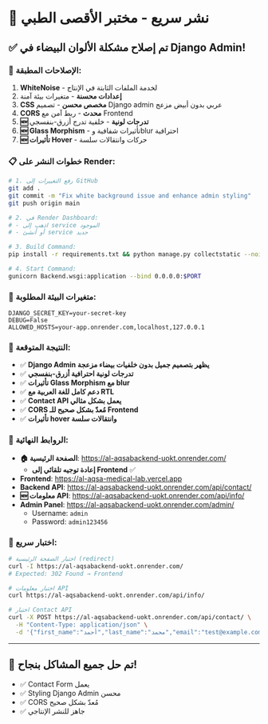 # 🚀 نشر سريع - مختبر الأقصى الطبي

## ✅ تم إصلاح مشكلة الألوان البيضاء في Django Admin!

### 🎨 الإصلاحات المطبقة:

1. **WhiteNoise** - لخدمة الملفات الثابتة في الإنتاج
2. **إعدادات محسنة** - متغيرات بيئة آمنة
3. **CSS مخصص محسن** - تصميم Django admin عربي بدون أبيض مزعج
4. **CORS محدث** - ربط آمن مع Frontend
5. **🆕 تدرجات لونية** - خلفية تدرج أزرق-بنفسجي
6. **🆕 Glass Morphism** - تأثيرات شفافية وblur احترافية
7. **🆕 تأثيرات Hover** - حركات وانتقالات سلسة

### 📋 خطوات النشر على Render:

```bash
# 1. رفع التغييرات إلى GitHub
git add .
git commit -m "Fix white background issue and enhance admin styling"
git push origin main

# 2. في Render Dashboard:
# - اذهب إلى service الموجود
# - أو أنشئ service جديد

# 3. Build Command:
pip install -r requirements.txt && python manage.py collectstatic --noinput && python manage.py migrate && python create_superuser.py

# 4. Start Command:
gunicorn Backend.wsgi:application --bind 0.0.0.0:$PORT
```

### 🔑 متغيرات البيئة المطلوبة:

```
DJANGO_SECRET_KEY=your-secret-key
DEBUG=False
ALLOWED_HOSTS=your-app.onrender.com,localhost,127.0.0.1
```

### 🎯 النتيجة المتوقعة:

- ✅ **Django Admin يظهر بتصميم جميل بدون خلفيات بيضاء مزعجة**
- ✅ **تدرجات لونية احترافية أزرق-بنفسجي**
- ✅ **تأثيرات Glass Morphism مع blur**
- ✅ **دعم كامل للغة العربية مع RTL**
- ✅ **Contact API يعمل بشكل مثالي**
- ✅ **CORS مُعدّ بشكل صحيح للـ Frontend**
- ✅ **تأثيرات hover وانتقالات سلسة**

### 🔗 الروابط النهائية:

- **🏠 الصفحة الرئيسية**: https://al-aqsabackend-uokt.onrender.com/
  - **إعادة توجيه تلقائي إلى Frontend** ✅
- **Frontend**: https://al-aqsa-medical-lab.vercel.app
- **Backend API**: https://al-aqsabackend-uokt.onrender.com/api/contact/
- **🆕 معلومات API**: https://al-aqsabackend-uokt.onrender.com/api/info/
- **Admin Panel**: https://al-aqsabackend-uokt.onrender.com/admin/
  - Username: `admin`
  - Password: `admin123456`

### 🧪 اختبار سريع:

```bash
# اختبار الصفحة الرئيسية (redirect)
curl -I https://al-aqsabackend-uokt.onrender.com/
# Expected: 302 Found → Frontend

# اختبار معلومات API
curl https://al-aqsabackend-uokt.onrender.com/api/info/

# اختبار Contact API
curl -X POST https://al-aqsabackend-uokt.onrender.com/api/contact/ \
  -H "Content-Type: application/json" \
  -d '{"first_name":"أحمد","last_name":"محمد","email":"test@example.com","subject":"اختبار","message":"رسالة اختبار"}'
```

---

## 🎉 تم حل جميع المشاكل بنجاح!

- ✅ Contact Form يعمل
- ✅ Styling Django Admin محسن
- ✅ CORS مُعدّ بشكل صحيح
- ✅ جاهز للنشر الإنتاجي
